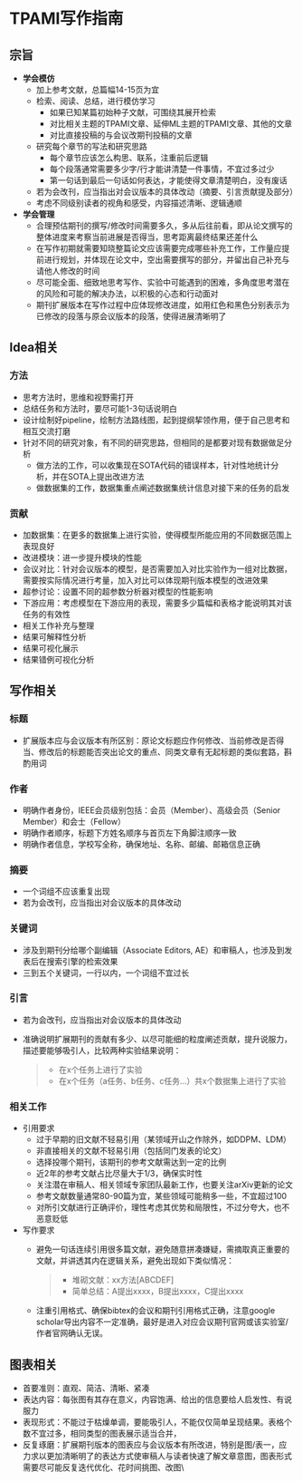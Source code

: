 # TPAMI写作指南

## 宗旨

* **学会模仿**
  * 加上参考文献，总篇幅14-15页为宜
  * 检索、阅读、总结，进行模仿学习
    * 如果已知某篇初始种子文献，可围绕其展开检索
    * 对比相关主题的TPAMI文章、延伸ML主题的TPAMI文章、其他的文章
    * 对比直接投稿的与会议改期刊投稿的文章
  * 研究每个章节的写法和研究思路
    * 每个章节应该怎么构思、联系，注重前后逻辑
    * 每个段落通常需要多少字/行才能讲清楚一件事情，不宜过多过少
    * 第一句话到最后一句话如何表达，才能使得文章清楚明白，没有废话
  * 若为会改刊，应当指出对会议版本的具体改动（摘要、引言贡献提及部分）
  * 考虑不同级别读者的视角和感受，内容描述清晰、逻辑通顺
* **学会管理**
  * 合理预估期刊的撰写/修改时间需要多久，多从后往前看，即从论文撰写的整体进度来考察当前进展是否得当，思考距离最终结果还差什么
  * 在写作初期就需要知晓整篇论文应该需要完成哪些补充工作，工作量应提前进行规划，并体现在论文中，空出需要撰写的部分，并留出自己补充与请他人修改的时间
  * 尽可能全面、细致地思考写作、实验中可能遇到的困难，多角度思考潜在的风险和可能的解决办法，以积极的心态和行动面对
  * 期刊扩展版本在写作过程中应体现修改进度，如用红色和黑色分别表示为已修改的段落与原会议版本的段落，使得进展清晰明了

## Idea相关

### 方法

* 思考方法时，思维和视野需打开
* 总结任务和方法时，要尽可能1-3句话说明白
* 设计绘制好pipeline，绘制方法路线图，起到提纲挈领作用，便于自己思考和相互交流打磨
* 针对不同的研究对象，有不同的研究思路，但相同的是都要对现有数据做足分析
  * 做方法的工作，可以收集现在SOTA代码的错误样本，针对性地统计分析，并在SOTA上提出改进方法
  * 做数据集的工作，数据集重点阐述数据集统计信息对接下来的任务的启发

### 贡献

* 加数据集：在更多的数据集上进行实验，使得模型所能应用的不同数据范围上表现良好
* 改进模块：进一步提升模块的性能
* 会议对比：针对会议版本的模型，是否需要加入对比实验作为一组对比数据，需要按实际情况进行考量，加入对比可以体现期刊版本模型的改进效果
* 超参讨论：设置不同的超参数分析器对模型的性能影响
* 下游应用：考虑模型在下游应用的表现，需要多少篇幅和表格才能说明其对该任务的有效性
* 相关工作补充与整理
* 结果可解释性分析
* 结果可视化展示
* 结果错例可视化分析

## 写作相关

### 标题

* 扩展版本应与会议版本有所区别：原论文标题应作何修改、当前修改是否得当、修改后的标题能否突出论文的重点、同类文章有无起标题的类似套路，斟酌用词

### 作者

* 明确作者身份，IEEE会员级别包括：会员（Member）、高级会员（Senior Member）和会士（Fellow）
* 明确作者顺序，标题下方姓名顺序与首页左下角脚注顺序一致
* 明确作者信息，学校写全称，确保地址、名称、邮编、邮箱信息正确

### 摘要

* 一个词组不应该重复出现
* 若为会改刊，应当指出对会议版本的具体改动

### 关键词

* 涉及到期刊分给哪个副编辑（Associate Editors, AE）和审稿人，也涉及到发表后在搜索引擎的检索效果
* 三到五个关键词，一行以内，一个词组不宜过长

### 引言

* 若为会改刊，应当指出对会议版本的具体改动
*   准确说明扩展期刊的贡献有多少、以尽可能细的粒度阐述贡献，提升说服力，描述要能够吸引人，比较两种实验结果说明：

    > * 在x个任务上进行了实验
    > * 在x个任务（a任务、b任务、c任务...）共x个数据集上进行了实验

### 相关工作

* 引用要求
  * 过于早期的旧文献不轻易引用（某领域开山之作除外，如DDPM、LDM）
  * 非直接相关的文献不轻易引用（包括同门发表的论文）
  * 选择投哪个期刊，该期刊的参考文献需达到一定的比例
  * 近2年的参考文献占比尽量大于1/3，确保实时性
  * 关注潜在审稿人、相关领域专家团队最新工作，也要关注arXiv更新的论文
  * 参考文献数量通常80-90篇为宜，某些领域可能稍多一些，不宜超过100
  * 对所引文献进行正确评价，理性考虑其优势和局限性，不过分夸大，也不恶意贬低
* 写作要求
  *   避免一句话连续引用很多篇文献，避免随意拼凑嫌疑，需摘取真正重要的文献，并讲透其内在逻辑关系，避免出现如下类似情况：

      > * 堆砌文献：xx方法\[ABCDEF]
      > * 简单总结：A提出xxxx，B提出xxxx，C提出xxxx
  * 注重引用格式、确保bibtex的会议和期刊引用格式正确，注意google scholar导出内容不一定准确，最好是进入对应会议期刊官网或该实验室/作者官网确认无误。

## 图表相关

* 首要准则：直观、简洁、清晰、紧凑
* 表达内容：每张图有其存在意义，内容饱满、给出的信息要给人启发性、有说服力
* 表现形式：不能过于枯燥单调，要能吸引人，不能仅仅简单呈现结果。表格个数不宜过多，相同类型的图表展示适当合并，
* 反复琢磨：扩展期刊版本的图表应与会议版本有所改进，特别是图/表一，应力求以更加清晰明了的表达方式使审稿人与读者快速了解文章意图，图表形式需要尽可能反复迭代优化、花时间挑图、改图\
